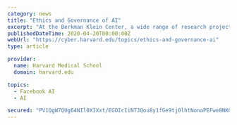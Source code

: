 ```yaml
---
category: news
title: "Ethics and Governance of AI"
excerpt: "At the Berkman Klein Center, a wide range of research projects, community members, programs, and perspectives seek to address the big questions related to the ethics and governance of AI. Our first two and half years of work in this area are reviewed in \"5 ..."
publishedDateTime: 2020-04-20T00:00:00Z
webUrl: "https://cyber.harvard.edu/topics/ethics-and-governance-ai"
type: article

provider:
  name: Harvard Medical School
  domain: harvard.edu

topics:
  - Facebook AI
  - AI

secured: "PV1QgW7QUg64NIl0XIXxt/EGOIcIiNTJQou8y1fGe9tjOlhtNonaPEFwe8NKGPGiKRM2WmO0NtqHuQJNOOZ1numpUCotunpv9G825zyt+GxvTIZY2HKQLX+1WheIDRhNyRhTFhl0VpWuqrhkTc3QILsZjRs0BC8I6A8dDJl1t/jEzYCeTicQLwpwrfFq/2Be2RFVZ5MEFBgfzMMlL+aUHjDhAAoM3QffBwgYRpKRq7KK2LxmbQVPGgRJEW3fgTzBlBLALrZ24T+4C52FxpfbAmL56NHpe/VeHHy00rAMkcGKRocSIQNjbVMVdEJNJE9k;Bq/weD/5IXlnFOE3+kO9QA=="
---
```


